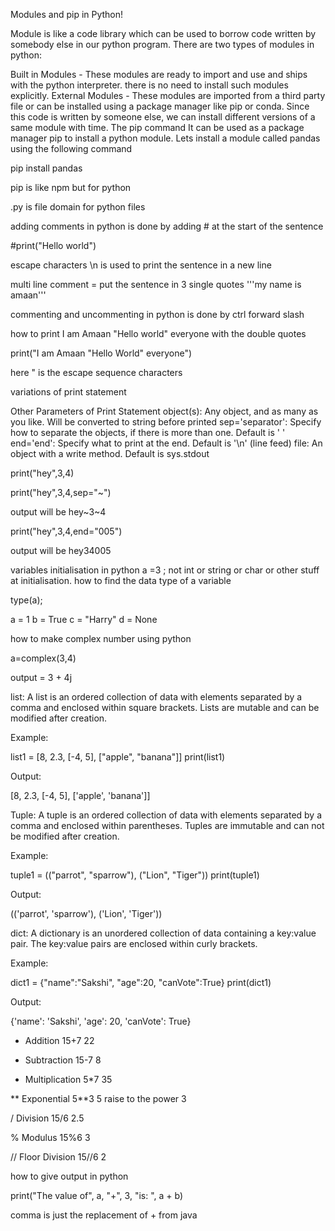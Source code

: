 Modules and pip in Python!

Module is like a code library which can be used to borrow code written by somebody else in our python program. There are two types of modules in python:

Built in Modules - These modules are ready to import and use and ships with the python interpreter. there is no need to install such modules explicitly.
External Modules - These modules are imported from a third party file or can be installed using a package manager like pip or conda. Since this code is written by someone else, we can install different versions of a same module with time.
The pip command
It can be used as a package manager pip to install a python module. Lets install a module called pandas using the following command

pip install pandas

pip is like npm but for python

.py is file domain for python files

adding comments in python is done by adding # at the start of the sentence

#print("Hello world")

escape characters \n is used to print the sentence in a new line

multi line comment = put the sentence in 3 single quotes
'''my name is amaan'''

commenting and uncommenting in python is done by ctrl forward slash

how to print I am Amaan "Hello world" everyone with the double quotes

print("I am Amaan \"Hello World\" everyone")

here \" is the escape sequence characters

variations of print statement

Other Parameters of Print Statement
object(s): Any object, and as many as you like. Will be converted to string before printed
sep='separator': Specify how to separate the objects, if there is more than one. Default is ' '
end='end': Specify what to print at the end. Default is '\n' (line feed)
file: An object with a write method. Default is sys.stdout

print("hey",3,4)

print("hey",3,4,sep="~")

output will be hey~3~4

print("hey",3,4,end="005")

output will be hey34005

variables initialisation in python
a =3 ;
not int or string or char or other stuff at initialisation.
how to find the data type of a variable

type(a);

a = 1
b = True
c = "Harry"
d = None

how to make complex number using python

a=complex(3,4)

output = 3 + 4j

list: A list is an ordered collection of data with elements separated by a comma and enclosed within square brackets. Lists are mutable and can be modified after creation.

Example:

list1 = [8, 2.3, [-4, 5], ["apple", "banana"]]
print(list1)

Output:

[8, 2.3, [-4, 5], ['apple', 'banana']]

Tuple: A tuple is an ordered collection of data with elements separated by a comma and enclosed within parentheses. Tuples are immutable and can not be modified after creation.

Example:

tuple1 = (("parrot", "sparrow"), ("Lion", "Tiger"))
print(tuple1)

Output:

(('parrot', 'sparrow'), ('Lion', 'Tiger'))

dict: A dictionary is an unordered collection of data containing a key:value pair. The key:value pairs are enclosed within curly brackets.

Example:

dict1 = {"name":"Sakshi", "age":20, "canVote":True}
print(dict1)

Output:

{'name': 'Sakshi', 'age': 20, 'canVote': True}

- Addition 15+7 22

* Subtraction 15-7 8

- Multiplication 5\*7 35

** Exponential 5**3 5 raise to the power 3

/ Division 15/6 2.5

% Modulus 15%6 3

// Floor Division 15//6 2

how to give output in python

print("The value of", a, "+", 3, "is: ", a + b)

comma is just the replacement of + from java

